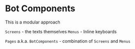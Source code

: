 # Bot Components

This is a modular approach

`Screens` - the texts themselves
`Menus` - Inline keyboards

`Pages` a.k.a. `BotComponents` - combination of `Screens` and `Menus`